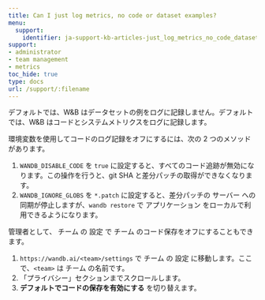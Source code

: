 ```yaml
---
title: Can I just log metrics, no code or dataset examples?
menu:
  support:
    identifier: ja-support-kb-articles-just_log_metrics_no_code_dataset_examples
support:
- administrator
- team management
- metrics
toc_hide: true
type: docs
url: /support/:filename
---
```


デフォルトでは、W&B はデータセットの例をログに記録しません。デフォルトでは、W&B はコードとシステムメトリクスをログに記録します。

環境変数を使用してコードのログ記録をオフにするには、次の 2 つのメソッドがあります。

1. `WANDB_DISABLE_CODE` を `true` に設定すると、すべてのコード追跡が無効になります。この操作を行うと、git SHA と差分パッチの取得ができなくなります。
2. `WANDB_IGNORE_GLOBS` を `*.patch` に設定すると、差分パッチの サーバー への同期が停止しますが、`wandb restore` で アプリケーション をローカルで利用できるようになります。

管理者として、 チーム の 設定 で チーム のコード保存をオフにすることもできます。

1. `https://wandb.ai/<team>/settings` で チーム の 設定 に移動します。ここで、`<team>` は チーム の名前です。
2. 「プライバシー」セクションまでスクロールします。
3. **デフォルトでコードの保存を有効にする** を切り替えます。